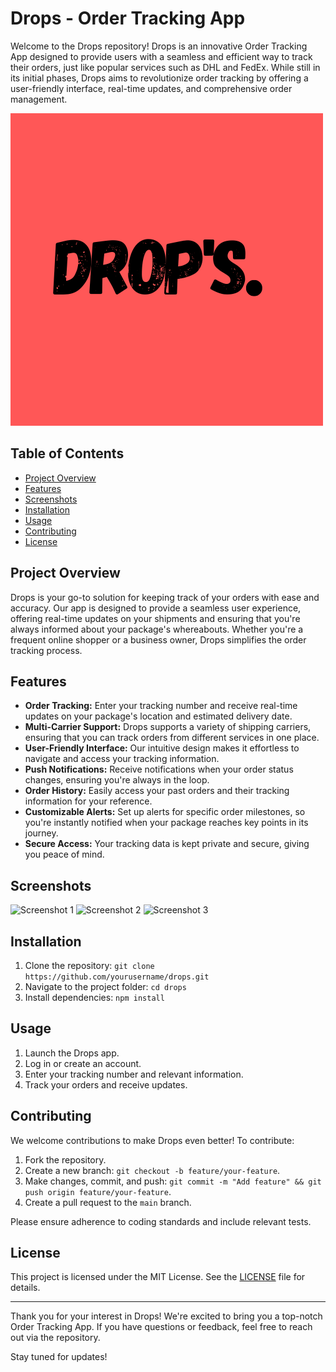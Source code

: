 # Drops - Order Tracking App

Welcome to the Drops repository! Drops is an innovative Order Tracking App designed to provide users with a seamless and efficient way to track their orders, just like popular services such as DHL and FedEx. While still in its initial phases, Drops aims to revolutionize order tracking by offering a user-friendly interface, real-time updates, and comprehensive order management.

![Drops App Logo Here](client/public/dropslogo.png)

## Table of Contents

- [Project Overview](#project-overview)
- [Features](#features)
- [Screenshots](#screenshots)
- [Installation](#installation)
- [Usage](#usage)
- [Contributing](#contributing)
- [License](#license)

## Project Overview

Drops is your go-to solution for keeping track of your orders with ease and accuracy. Our app is designed to provide a seamless user experience, offering real-time updates on your shipments and ensuring that you're always informed about your package's whereabouts. Whether you're a frequent online shopper or a business owner, Drops simplifies the order tracking process.

## Features

- **Order Tracking:** Enter your tracking number and receive real-time updates on your package's location and estimated delivery date.
- **Multi-Carrier Support:** Drops supports a variety of shipping carriers, ensuring that you can track orders from different services in one place.
- **User-Friendly Interface:** Our intuitive design makes it effortless to navigate and access your tracking information.
- **Push Notifications:** Receive notifications when your order status changes, ensuring you're always in the loop.
- **Order History:** Easily access your past orders and their tracking information for your reference.
- **Customizable Alerts:** Set up alerts for specific order milestones, so you're instantly notified when your package reaches key points in its journey.
- **Secure Access:** Your tracking data is kept private and secure, giving you peace of mind.

## Screenshots

![Screenshot 1](screenshots/screenshot1.png)
![Screenshot 2](screenshots/screenshot2.png)
![Screenshot 3](screenshots/screenshot3.png)

## Installation

1. Clone the repository: `git clone https://github.com/yourusername/drops.git`
2. Navigate to the project folder: `cd drops`
3. Install dependencies: `npm install`

## Usage

1. Launch the Drops app.
2. Log in or create an account.
3. Enter your tracking number and relevant information.
4. Track your orders and receive updates.

## Contributing

We welcome contributions to make Drops even better! To contribute:

1. Fork the repository.
2. Create a new branch: `git checkout -b feature/your-feature`.
3. Make changes, commit, and push: `git commit -m "Add feature" && git push origin feature/your-feature`.
4. Create a pull request to the `main` branch.

Please ensure adherence to coding standards and include relevant tests.

## License

This project is licensed under the MIT License. See the [LICENSE](LICENSE) file for details.

---

Thank you for your interest in Drops! We're excited to bring you a top-notch Order Tracking App. If you have questions or feedback, feel free to reach out via the repository.

Stay tuned for updates!
